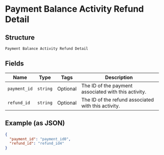 
# Payment Balance Activity Refund Detail

## Structure

`Payment Balance Activity Refund Detail`

## Fields

| Name | Type | Tags | Description |
|  --- | --- | --- | --- |
| `payment_id` | `string` | Optional | The ID of the payment associated with this activity. |
| `refund_id` | `string` | Optional | The ID of the refund associated with this activity. |

## Example (as JSON)

```json
{
  "payment_id": "payment_id0",
  "refund_id": "refund_id4"
}
```

